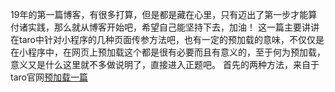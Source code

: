   19年的第一篇博客，有很多打算，但是都是藏在心里，只有迈出了第一步才能算付诸实践，那么就从博客开始吧，希望自己能坚持下去，加油！
  这一篇主要讲讲在taro中针对小程序的几种页面传参方法吧，也有一定的预加载的意味，不仅仅是在小程序中，在网页上预加载这个都是很有必要而且有意义的，至于何为预加载，意义又是什么这里就不多做说明了，直接进入正题吧。
  首先的两种方法，来自于taro官网[预加载一篇](https://nervjs.github.io/taro/docs/best-practice.html#%E9%A2%84%E5%8A%A0%E8%BD%BD)
